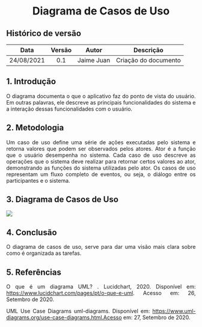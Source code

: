 # <center> Diagrama de Casos de Uso


## Histórico de versão
| Data | Versão | Autor | Descrição |
| :-:|:-:|:-:|:-: |
| 24/08/2021 | 0.1 | Jaime Juan | Criação do documento |

<div align="justify">

## 1. Introdução
O diagrama documenta o que o aplicativo faz do ponto de vista do usuário. Em outras palavras, ele descreve as principais funcionalidades do sistema e a interação dessas funcionalidades com o usuário.

## 2. Metodologia
Um caso de uso define uma série de ações executadas pelo sistema e retorna valores que podem ser observados pelos atores. Ator é a função que o usuário desempenha no sistema. Cada caso de uso descreve as operações que o sistema deve realizar para retornar certos valores ao ator, demonstrando as funções do sistema utilizadas pelo ator. Os casos de uso representam um fluxo completo de eventos, ou seja, o diálogo entre os participantes e o sistema.

## 3. Diagrama de Casos de Uso

<img src="images/diagrama.png" width="auto" height="auto">

## 4. Conclusão
O diagrama de casos de uso, serve para dar uma visão mais clara sobre como é organizada as tarefas.
## 5. Referências
O que é um diagrama UML? . Lucidchart, 2020. Disponível em: https://www.lucidchart.com/pages/pt/o-que-e-uml. Acesso em: 26, Setembro de 2020.

UML Use Case Diagrams uml-diagrams. Disponível em: https://www.uml-diagrams.org/use-case-diagrams.html.Acesso em: 27, Setembro de 2020.
</div> 
